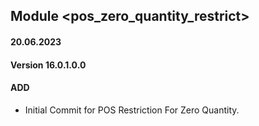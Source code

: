 ## Module <pos_zero_quantity_restrict>

#### 20.06.2023
#### Version 16.0.1.0.0
#### ADD
 - Initial Commit for POS Restriction For Zero Quantity.